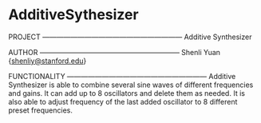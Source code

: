 # AdditiveSythesizer

PROJECT
————————————————————
Additive Synthesizer

AUTHOR
————————————————————
Shenli Yuan {shenliy@stanford.edu}

FUNCTIONALITY
————————————————————
Additive Synthesizer is able to combine several sine waves of different frequencies and gains. 
It can add up to 8 oscillators and delete them as needed. 
It is also able to adjust frequency of the last added oscillator to 8 different preset frequencies. 
